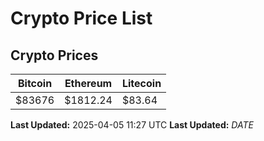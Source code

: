 # Crypto Price List

## Crypto Prices
| Bitcoin | Ethereum | Litecoin |
| ------- | -------- | -------- |
| $83676 | $1812.24 | $83.64 |
**Last Updated:** 2025-04-05 11:27 UTC
**Last Updated:** $DATE$
